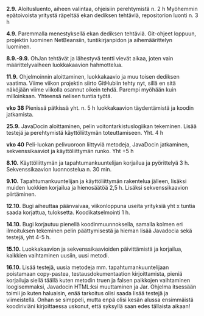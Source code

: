 **2.9.**
Aloitusluento, aiheen valintaa, ohjeisiin perehtymistä n. 2 h
Myöhemmin epätoivoista yritystä räpeltää ekan dediksen tehtäviä, repositorion luonti n. 3 h

**4.9.**
Paremmalla menestyksellä ekan dediksen tehtäviä. Git-ohjeet loppuun, projektin luominen NetBeansiin, tuntikirjanpidon ja aihemäärittelyn luominen.

**8.9.-9.9.**
OhJan tehtävät ja lähestyvä tentti vievät aikaa, joten vain määrittelyvaiheen luokkakaavion hahmottelua.

**11.9.**
Ohjelmoinnin aloittaminen, luokkakaavio ja muu toisen dediksen vaatima. Viime viikon projektin siirto GitHubiin tehty nyt, sillä en sitä näköjään viime viikolla osannut oikein tehdä. Parempi myöhään kuin milloinkaan. Yhteensä nelisen tuntia työtä.

**vko 38**
Pienissä pätkissä yht. n. 5 h luokkakaavion täydentämistä ja koodin jatkamista.

**25.9.**
JavaDocin aloittaminen, pelin voitontarkistuslogiikan tekeminen. Lisää testejä ja perehtymistä käyttöliittymän toteuttamiseen. Yht. 4 h

**vko 40**
Peli-luokan pelivuoroon liittyviä metodeja, JavaDocin jatkaminen, sekvenssikaaviot ja käyttöliittymän runko. Yht +5 h

**8.10.**
Käyttöliittymän ja tapahtumankuuntelijan korjailua ja pyörittelyä 3 h. Sekvenssikaavion luonnostelua n. 30 min.

**9.10.**
Tapahtumankuuntelijan ja käyttöliittymän rakentelua jälleen, lisäksi muiden luokkien korjailua ja hienosäätöä 2,5 h. Lisäksi sekvenssikaavion piirtäminen.

**12.10.**
Bugi aiheuttaa päänvaivaa, viikonloppuna useita yrityksiä yht x tuntia saada korjattua, tuloksetta. Koodikatselmointi 1 h.

**14.10.**
Bugi korjautuu pienellä koodinmuunnoksella, samalla kolmen eri ilmoituksen tekeminen pelin päättymisestä ja hieman lisää Javadocia sekä testejä, yht 4-5 h.

**15.10.**
Luokkakaavion ja sekvenssikaavioiden päivittämistä ja korjailua, kaikkien vaihtaminen uusiin, uusi metodi. 

**16.10.**
Lisää testejä, uusia metodeja mm. tapahtumankuuntelijaan poistamaan copy-pastea, testausdokumentaation kirjoittamista, pieniä korjailuja siellä täällä kuten metodin truen ja falsen paikkojen vaihtaminen loogisemmaksi, Javadocin HTML:ksi muuttaminen ja Jar. Ohjelma itsessään toimii jo kuten haluaisin, enää tarkoitus olisi saada lisää testejä ja viimeistellä. Onhan se simppeli, mutta enpä olisi kesän alussa ensimmäistä koodiriviäni kirjoittaessa uskonut, että syksyllä saan edes tällaista aikaan!

